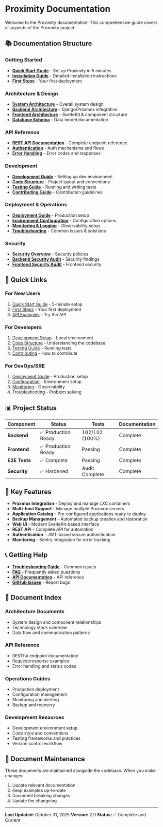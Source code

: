 # Proximity Documentation

Welcome to the Proximity documentation! This comprehensive guide covers all aspects of the Proximity project.

## 📚 Documentation Structure

### Getting Started
- **[Quick Start Guide](./guides/QUICK_START.md)** - Set up Proximity in 5 minutes
- **[Installation Guide](./INSTALLATION.md)** - Detailed installation instructions
- **[First Steps](./FIRST_STEPS.md)** - Your first deployment

### Architecture & Design
- **[System Architecture](./ARCHITECTURE.md)** - Overall system design
- **[Backend Architecture](./BACKEND_ARCHITECTURE.md)** - Django/Proxmox integration
- **[Frontend Architecture](./FRONTEND_ARCHITECTURE.md)** - SvelteKit & component structure
- **[Database Schema](./DATABASE.md)** - Data model documentation

### API Reference
- **[REST API Documentation](./API.md)** - Complete endpoint reference
- **[Authentication](./AUTHENTICATION.md)** - Auth mechanisms and flows
- **[Error Handling](./ERROR_HANDLING.md)** - Error codes and responses

### Development
- **[Development Guide](./DEVELOPMENT.md)** - Setting up dev environment
- **[Code Structure](./CODE_STRUCTURE.md)** - Project layout and conventions
- **[Testing Guide](./TESTING.md)** - Running and writing tests
- **[Contributing Guide](../CONTRIBUTING.md)** - Contribution guidelines

### Deployment & Operations
- **[Deployment Guide](./DEPLOYMENT.md)** - Production setup
- **[Environment Configuration](./ENVIRONMENT.md)** - Configuration options
- **[Monitoring & Logging](./MONITORING.md)** - Observability setup
- **[Troubleshooting](./TROUBLESHOOTING.md)** - Common issues & solutions

### Security
- **[Security Overview](./security/README.md)** - Security policies
- **[Backend Security Audit](./security/BACKEND_SECURITY_AUDIT_REPORT.md)** - Security findings
- **[Frontend Security Audit](./security/FRONTEND_SECURITY_AUDIT_REPORT.md)** - Frontend security

## 🚀 Quick Links

### For New Users
1. [Quick Start Guide](./guides/QUICK_START.md) - 5-minute setup
2. [First Steps](./FIRST_STEPS.md) - Your first deployment
3. [API Examples](./API.md#examples) - Try the API

### For Developers
1. [Development Setup](./DEVELOPMENT.md) - Local environment
2. [Code Structure](./CODE_STRUCTURE.md) - Understanding the codebase
3. [Testing Guide](./TESTING.md) - Running tests
4. [Contributing](../CONTRIBUTING.md) - How to contribute

### For DevOps/SRE
1. [Deployment Guide](./DEPLOYMENT.md) - Production setup
2. [Configuration](./ENVIRONMENT.md) - Environment setup
3. [Monitoring](./MONITORING.md) - Observability
4. [Troubleshooting](./TROUBLESHOOTING.md) - Problem solving

## 📊 Project Status

| Component | Status | Tests | Documentation |
|-----------|--------|-------|----------------|
| **Backend** | ✅ Production Ready | 102/102 (100%) | Complete |
| **Frontend** | ✅ Production Ready | Passing | Complete |
| **E2E Tests** | ✅ Complete | Passing | Complete |
| **Security** | ✅ Hardened | Audit Complete | Complete |

## 🔧 Key Features

- **Proxmox Integration** - Deploy and manage LXC containers
- **Multi-host Support** - Manage multiple Proxmox servers
- **Application Catalog** - Pre-configured applications ready to deploy
- **Backup Management** - Automated backup creation and restoration
- **Web UI** - Modern SvelteKit-based interface
- **REST API** - Complete API for automation
- **Authentication** - JWT-based secure authentication
- **Monitoring** - Sentry integration for error tracking

## 📞 Getting Help

- **[Troubleshooting Guide](./TROUBLESHOOTING.md)** - Common issues
- **[FAQ](./FAQ.md)** - Frequently asked questions
- **[API Documentation](./API.md)** - API reference
- **[GitHub Issues](https://github.com/your-repo/proximity/issues)** - Report bugs

## 📝 Document Index

### Architecture Documents
- System design and component relationships
- Technology stack overview
- Data flow and communication patterns

### API Reference
- RESTful endpoint documentation
- Request/response examples
- Error handling and status codes

### Operations Guides
- Production deployment
- Configuration management
- Monitoring and alerting
- Backup and recovery

### Development Resources
- Development environment setup
- Code style and conventions
- Testing frameworks and practices
- Version control workflow

## 🔄 Document Maintenance

These documents are maintained alongside the codebase. When you make changes:

1. Update relevant documentation
2. Keep examples up-to-date
3. Document breaking changes
4. Update the changelog

---

**Last Updated:** October 31, 2025
**Version:** 2.0
**Status:** ✅ Complete and Current
